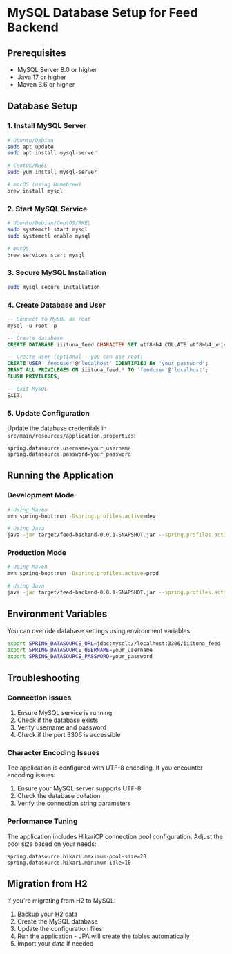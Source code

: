 # MySQL Database Setup for Feed Backend

## Prerequisites
- MySQL Server 8.0 or higher
- Java 17 or higher
- Maven 3.6 or higher

## Database Setup

### 1. Install MySQL Server
```bash
# Ubuntu/Debian
sudo apt update
sudo apt install mysql-server

# CentOS/RHEL
sudo yum install mysql-server

# macOS (using Homebrew)
brew install mysql
```

### 2. Start MySQL Service
```bash
# Ubuntu/Debian/CentOS/RHEL
sudo systemctl start mysql
sudo systemctl enable mysql

# macOS
brew services start mysql
```

### 3. Secure MySQL Installation
```bash
sudo mysql_secure_installation
```

### 4. Create Database and User
```sql
-- Connect to MySQL as root
mysql -u root -p

-- Create database
CREATE DATABASE iiituna_feed CHARACTER SET utf8mb4 COLLATE utf8mb4_unicode_ci;

-- Create user (optional - you can use root)
CREATE USER 'feeduser'@'localhost' IDENTIFIED BY 'your_password';
GRANT ALL PRIVILEGES ON iiituna_feed.* TO 'feeduser'@'localhost';
FLUSH PRIVILEGES;

-- Exit MySQL
EXIT;
```

### 5. Update Configuration
Update the database credentials in `src/main/resources/application.properties`:
```properties
spring.datasource.username=your_username
spring.datasource.password=your_password
```

## Running the Application

### Development Mode
```bash
# Using Maven
mvn spring-boot:run -Dspring.profiles.active=dev

# Using Java
java -jar target/feed-backend-0.0.1-SNAPSHOT.jar --spring.profiles.active=dev
```

### Production Mode
```bash
# Using Maven
mvn spring-boot:run -Dspring.profiles.active=prod

# Using Java
java -jar target/feed-backend-0.0.1-SNAPSHOT.jar --spring.profiles.active=prod
```

## Environment Variables
You can override database settings using environment variables:
```bash
export SPRING_DATASOURCE_URL=jdbc:mysql://localhost:3306/iiituna_feed
export SPRING_DATASOURCE_USERNAME=your_username
export SPRING_DATASOURCE_PASSWORD=your_password
```

## Troubleshooting

### Connection Issues
1. Ensure MySQL service is running
2. Check if the database exists
3. Verify username and password
4. Check if the port 3306 is accessible

### Character Encoding Issues
The application is configured with UTF-8 encoding. If you encounter encoding issues:
1. Ensure your MySQL server supports UTF-8
2. Check the database collation
3. Verify the connection string parameters

### Performance Tuning
The application includes HikariCP connection pool configuration. Adjust the pool size based on your needs:
```properties
spring.datasource.hikari.maximum-pool-size=20
spring.datasource.hikari.minimum-idle=10
```

## Migration from H2
If you're migrating from H2 to MySQL:
1. Backup your H2 data
2. Create the MySQL database
3. Update the configuration files
4. Run the application - JPA will create the tables automatically
5. Import your data if needed
